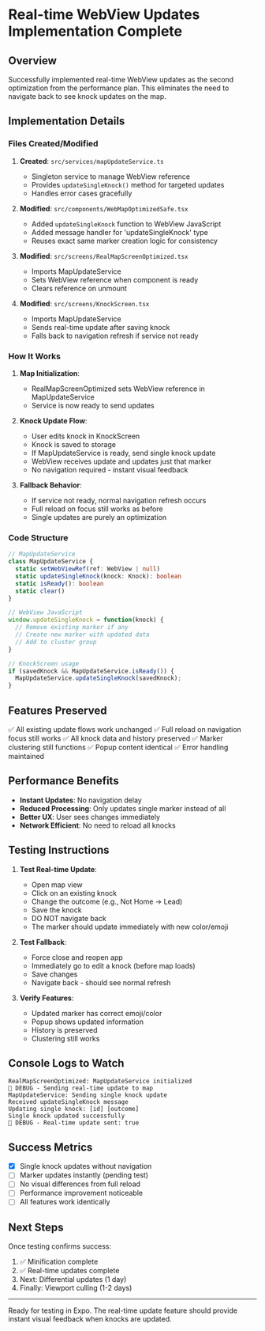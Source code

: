 # Real-time WebView Updates Implementation Complete

## Overview
Successfully implemented real-time WebView updates as the second optimization from the performance plan. This eliminates the need to navigate back to see knock updates on the map.

## Implementation Details

### Files Created/Modified

1. **Created**: `src/services/mapUpdateService.ts`
   - Singleton service to manage WebView reference
   - Provides `updateSingleKnock()` method for targeted updates
   - Handles error cases gracefully

2. **Modified**: `src/components/WebMapOptimizedSafe.tsx`
   - Added `updateSingleKnock` function to WebView JavaScript
   - Added message handler for 'updateSingleKnock' type
   - Reuses exact same marker creation logic for consistency

3. **Modified**: `src/screens/RealMapScreenOptimized.tsx`
   - Imports MapUpdateService
   - Sets WebView reference when component is ready
   - Clears reference on unmount

4. **Modified**: `src/screens/KnockScreen.tsx`
   - Imports MapUpdateService
   - Sends real-time update after saving knock
   - Falls back to navigation refresh if service not ready

### How It Works

1. **Map Initialization**:
   - RealMapScreenOptimized sets WebView reference in MapUpdateService
   - Service is now ready to send updates

2. **Knock Update Flow**:
   - User edits knock in KnockScreen
   - Knock is saved to storage
   - If MapUpdateService is ready, send single knock update
   - WebView receives update and updates just that marker
   - No navigation required - instant visual feedback

3. **Fallback Behavior**:
   - If service not ready, normal navigation refresh occurs
   - Full reload on focus still works as before
   - Single updates are purely an optimization

### Code Structure

```typescript
// MapUpdateService
class MapUpdateService {
  static setWebViewRef(ref: WebView | null)
  static updateSingleKnock(knock: Knock): boolean
  static isReady(): boolean
  static clear()
}

// WebView JavaScript
window.updateSingleKnock = function(knock) {
  // Remove existing marker if any
  // Create new marker with updated data
  // Add to cluster group
}

// KnockScreen usage
if (savedKnock && MapUpdateService.isReady()) {
  MapUpdateService.updateSingleKnock(savedKnock);
}
```

## Features Preserved
✅ All existing update flows work unchanged
✅ Full reload on navigation focus still works
✅ All knock data and history preserved
✅ Marker clustering still functions
✅ Popup content identical
✅ Error handling maintained

## Performance Benefits
- **Instant Updates**: No navigation delay
- **Reduced Processing**: Only updates single marker instead of all
- **Better UX**: User sees changes immediately
- **Network Efficient**: No need to reload all knocks

## Testing Instructions

1. **Test Real-time Update**:
   - Open map view
   - Click on an existing knock
   - Change the outcome (e.g., Not Home → Lead)
   - Save the knock
   - DO NOT navigate back
   - The marker should update immediately with new color/emoji

2. **Test Fallback**:
   - Force close and reopen app
   - Immediately go to edit a knock (before map loads)
   - Save changes
   - Navigate back - should see normal refresh

3. **Verify Features**:
   - Updated marker has correct emoji/color
   - Popup shows updated information
   - History is preserved
   - Clustering still works

## Console Logs to Watch
```
RealMapScreenOptimized: MapUpdateService initialized
🔵 DEBUG - Sending real-time update to map
MapUpdateService: Sending single knock update
Received updateSingleKnock message
Updating single knock: [id] [outcome]
Single knock updated successfully
🔵 DEBUG - Real-time update sent: true
```

## Success Metrics
- [x] Single knock updates without navigation
- [ ] Marker updates instantly (pending test)
- [ ] No visual differences from full reload
- [ ] Performance improvement noticeable
- [ ] All features work identically

## Next Steps
Once testing confirms success:
1. ✅ Minification complete
2. ✅ Real-time updates complete
3. Next: Differential updates (1 day)
4. Finally: Viewport culling (1-2 days)

---

Ready for testing in Expo. The real-time update feature should provide instant visual feedback when knocks are updated.